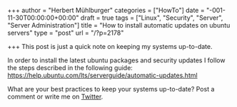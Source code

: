 +++
author = "Herbert Mühlburger"
categories = ["HowTo"]
date = "-001-11-30T00:00:00+00:00"
draft = true
tags = ["Linux", "Security", "Server", "Server Administration"]
title = "How to install automatic updates on ubuntu servers"
type = "post"
url = "/?p=2178"

+++
This post is just a quick note on keeping my systems up-to-date.

In order to install the latest ubuntu packages and security updates I follow the steps described in the following guide: https://help.ubuntu.com/lts/serverguide/automatic-updates.html

What are your best practices to keep your systems up-to-date? Post a comment or write me on [Twitter][1].

 [1]: https://twitter.com/hmuehlburger